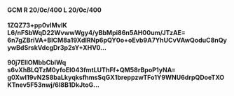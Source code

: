 #### GCM R 20/0c/400 L 20/0c/400
**1ZQZ73+pp0vIMvlK**<br/>**L6/nFSbWqD22WvwwWgy4/yBbMpi86n5AH00um/JTzAE=**<br/>**6n7gZBriVA+BlCM8a19XdlRNp6pQY0o+oEvb9A7YhUCvVAwQoduC8nQyywBdSrskVdcgDr3p2sY+XHV0...**<br/><br/>
**90j7EIlOMbbCbIWq**<br/>**s6vXhBLQTzM0yfoEI043fmtLUThFf+QM58rBpoP1yNA=**<br/>**g0XwI19vN2S8baLkyqksfhmsSqGX1breppzwTFo1Y9WNU6drpQDoeTXOKTnev5F53nwj/6I8B1DkJtoG...**